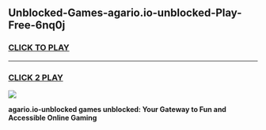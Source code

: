 
## Unblocked-Games-agario.io-unblocked-Play-Free-6nq0j
<h3>
<a href="https://premium76.site?title=agario.io-unblocked&ref=10A">CLICK TO PLAY</a></h3>
<hr>

<h3>
<a href="https://premium76.site?title=agario.io-unblocked&ref=10A">CLICK 2 PLAY</a>
  
</h3>

<a href="https://premium76.site?title=agario.io-unblocked&ref=10A"><img src="https://clearcache.store/games.png"></a>


**agario.io-unblocked games unblocked: Your Gateway to Fun and Accessible Online Gaming**
